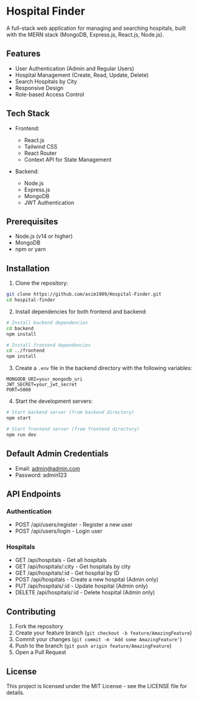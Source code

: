 # Hospital Finder

A full-stack web application for managing and searching hospitals, built with the MERN stack (MongoDB, Express.js, React.js, Node.js).

## Features

- User Authentication (Admin and Regular Users)
- Hospital Management (Create, Read, Update, Delete)
- Search Hospitals by City
- Responsive Design
- Role-based Access Control

## Tech Stack

- Frontend:
  - React.js
  - Tailwind CSS
  - React Router
  - Context API for State Management

- Backend:
  - Node.js
  - Express.js
  - MongoDB
  - JWT Authentication

## Prerequisites

- Node.js (v14 or higher)
- MongoDB
- npm or yarn

## Installation

1. Clone the repository:
```bash
git clone https://github.com/asim1909/Hospital-Finder.git
cd hospital-finder
```

2. Install dependencies for both frontend and backend:
```bash
# Install backend dependencies
cd backend
npm install

# Install frontend dependencies
cd ../frontend
npm install
```

3. Create a `.env` file in the backend directory with the following variables:
```
MONGODB_URI=your_mongodb_uri
JWT_SECRET=your_jwt_secret
PORT=5000
```

4. Start the development servers:
```bash
# Start backend server (from backend directory)
npm start

# Start frontend server (from frontend directory)
npm run dev
```

## Default Admin Credentials

- Email: admin@admin.com
- Password: admin123

## API Endpoints

### Authentication
- POST /api/users/register - Register a new user
- POST /api/users/login - Login user

### Hospitals
- GET /api/hospitals - Get all hospitals
- GET /api/hospitals/:city - Get hospitals by city
- GET /api/hospitals/:id - Get hospital by ID
- POST /api/hospitals - Create a new hospital (Admin only)
- PUT /api/hospitals/:id - Update hospital (Admin only)
- DELETE /api/hospitals/:id - Delete hospital (Admin only)

## Contributing

1. Fork the repository
2. Create your feature branch (`git checkout -b feature/AmazingFeature`)
3. Commit your changes (`git commit -m 'Add some AmazingFeature'`)
4. Push to the branch (`git push origin feature/AmazingFeature`)
5. Open a Pull Request

## License

This project is licensed under the MIT License - see the LICENSE file for details. 
